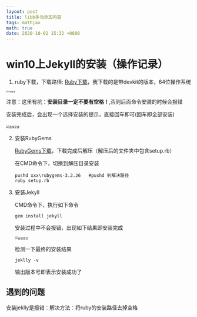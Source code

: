 ```yaml
---
layout: post
title: libb手动添加内容
tags: mathjax
math: true
date: 2020-10-02 15:32 +0800
---
```


# win10上Jekyll的安装（操作记录）



1. ruby下载，下载路径: [Ruby下载](https://rubyinstaller.org/downloads/)，我下载的是带devkit的版本，64位操作系统

<img src="C:\Users\Alan\AppData\Roaming\Typora\typora-user-images\image-20210819105415806.png" alt="ruby版本 " style="zoom:33%;" />

​	注意：这里有坑：**安装目录一定不要有空格！**,否则后面命令安装的时候会报错

​	安装完成后，会出现一个选择安装的提示，直接回车即可(回车即全部安装)

​						<img src="https://upload-images.jianshu.io/upload_images/2255514-7e92a90e54ebc783.png?imageMogr2/auto-orient/strip|imageView2/2/w/963/format/webp" alt="选择安装 " style="zoom:50%;" />



2. 安装RubyGems

   [RubyGems下载](https://rubygems.org/pages/download)，下载完成后解压（解压后的文件夹中包含setup.rb）

   在CMD命令下，切换到解压目录安装

   ```
   pushd xxx\rubygems-3.2.26   #pushd 到解决路径
   ruby setup.rb
   ```

3. 安装Jekyll

   CMD命令下，执行如下命令

   ```
   gem install jekyll
   ```

   安装过程中不会报错，出现如下结果即安装完成

   <img src="C:\Users\Alan\AppData\Roaming\Typora\typora-user-images\image-20210819141348235.png" alt="安装成功" style="zoom:50%;" />

   检测一下最终的安装结果

   ```
   jeklly -v
   ```

   输出版本号即表示安装成功了

## 遇到的问题

安装jeklly是报错：解决方法：将ruby的安装路径去掉空格

